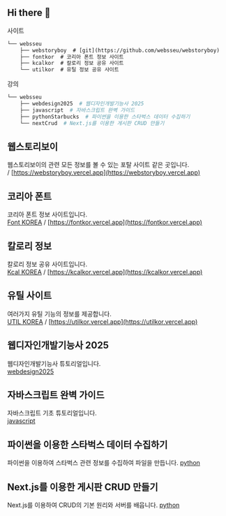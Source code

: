 ## Hi there 👋

사이트 
```html
└── websseu
    ├── webstoryboy  # [git](https://github.com/websseu/webstoryboy)
    ├── fontkor  # 코리아 폰트 정보 사이트
    ├── kcalkor  # 칼로리 정보 공유 사이트
    └── utilkor  # 유틸 정보 공유 사이트
```
강의
```bash
└── websseu
    ├── webdesign2025  # 웹디자인개발기능사 2025
    ├── javascript  # 자바스크립트 완벽 가이드
    ├── pythonStarbucks  # 파이썬을 이용한 스타벅스 데이터 수집하기
    └── nextCrud  # Next.js를 이용한 게시판 CRUD 만들기  
```

## 웹스토리보이
웹스토리보이의 관련 모든 정보를 볼 수 있는 포탈 사이트 같은 곳입니다.   
 / [https://webstoryboy.vercel.app](https://webstoryboy.vercel.app)   

## 코리아 폰트 
코리아 폰트 정보 사이트입니다.   
[Font KOREA](https://github.com/websseu/fontkor) / [https://fontkor.vercel.app](https://fontkor.vercel.app)   

## 칼로리 정보 
칼로리 정보 공유 사이트입니다.     
[Kcal KOREA](https://github.com/websseu/kaclkor) / [https://kcalkor.vercel.app](https://kcalkor.vercel.app)   

## 유틸 사이트
여러가지 유틸 기능의 정보를 제공합니다.   
[UTIL KOREA](https://github.com/websseu/utilkor) / [https://utilkor.vercel.app](https://utilkor.vercel.app)  

## 웹디자인개발기능사 2025
웹디자인개발기능사 튜토리얼입니다.   
[webdesign2025](https://github.com/websseu/webdesign2025)   

## 자바스크립트 완벽 가이드
자바스크립트 기초 튜토리얼입니다.   
[javascript](https://github.com/websseu/javascript)   

## 파이썬을 이용한 스타벅스 데이터 수집하기   
파이썬을 이용하여 스타벅스 관련 정보를 수집하여 파일을 만듭니다.
[python](https://github.com/websseu/pythonStarbucks)   

## Next.js를 이용한 게시판 CRUD 만들기   
Next.js를 이용하여 CRUD의 기본 원리와 서버를 배웁니다.
[python](https://github.com/websseu/next-crud)    
